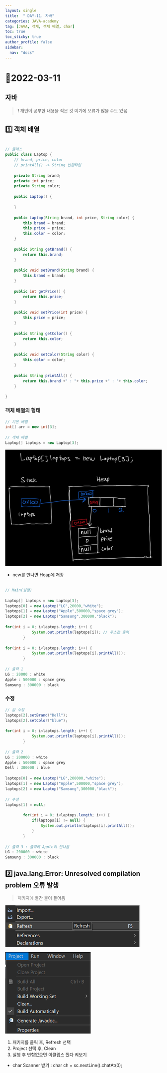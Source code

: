 ```yaml
---
layout: single
title:  " DAY-11. 자바"
categories: JAVA-academy
tag: [JAVA, 객체, 객체 배열, char]
toc: true
toc_sticky: true
author_profile: false
sidebar:
  nav: "docs"
---
```


# 📌2022-03-11

## 자바 

<!--Quote-->

> ❗ 개인이 공부한 내용을 적은 것 이기에 오류가 많을 수도 있음 

## **1️⃣ 객체 배열**

```java

// 클래스 
public class Laptop {
	// brand, price, color 
	// printAll() -> String 반환타입 
	
	private String brand;
	private int price; 
	private String color;
	
	public Laptop() {
		
	}

	public Laptop(String brand, int price, String color) {
		this.brand = brand;
		this.price = price;
		this.color = color;
	}

	public String getBrand() {
		return this.brand;
	}

	public void setBrand(String brand) {
		this.brand = brand;
	}

	public int getPrice() {
		return this.price;
	}

	public void setPrice(int price) {
		this.price = price;
	}

	public String getColor() {
		return this.color;
	}

	public void setColor(String color) {
		this.color = color;
	}

	public String printAll() {
		return this.brand +" : "+ this.price +" : "+ this.color;
	}
	
}

```

### 객체 배열의 형태

```java
// 기본 배열 
int[] arr = new int[3];

// 객체 배열 
Laptop[] laptops = new Laptop[3]; 
```

![1.jpg](/assets/images/posts/2022-03-11/1.jpg)

- new를 만나면 Heap에 저장

```java

// Main(실행) 

Laptop[] laptops = new Laptop[3];
laptops[0] = new Laptop("LG",20000,"white");
laptops[1] = new Laptop("Apple",500000,"space grey");
laptops[2] = new Laptop("Samsung",300000,"black");

for(int i = 0; i<laptops.length; i++) {
			System.out.println(laptops[i]); // 주소값 출력 
		}

for(int i = 0; i<laptops.length; i++) {
			System.out.println(laptops[i].printAll()); 
		}

// 출력 1
LG : 20000 : white
Apple : 500000 : space grey
Samsung : 300000 : black

```

### 수정

```java
// 값 수정 
laptops[2].setBrand("Dell");
laptops[2].setColor("blue");

for(int i = 0; i<laptops.length; i++) {
			System.out.println(laptops[i].printAll()); 
		}

// 출력 2 
LG : 200000 : white
Apple : 500000 : space grey
Dell : 300000 : blue

laptops[0] = new Laptop("LG",200000,"white");
laptops[1] = new Laptop("Apple",500000,"space grey");
laptops[2] = new Laptop("Samsung",300000,"black");

// 수정 
laptops[1] = null;
	
		for(int i = 0; i<laptops.length; i++) {
			if(laptops[i] != null) {
				System.out.println(laptops[i].printAll());				
			}
		}

// 출력 3 : 출력에 Apple이 안나옴
LG : 200000 : white
Samsung : 300000 : black
```

## **2️⃣ java.lang.Error: Unresolved compilation problem 오류 발생**

> 패키지에 빨간 불이 들어옴
> 

![3.png](/assets/images/posts/2022-03-11/3.png)

![4.png](/assets/images/posts/2022-03-11/4.png)

1. 패키지를 클릭 후, Refresh 선택 
2. Project 선택 후, Clean 
3. 실행 후 변함없으면 이클립스 껐다 켜보기

- char Scanner 받기 : char ch = sc.nextLine().chatAt(0);